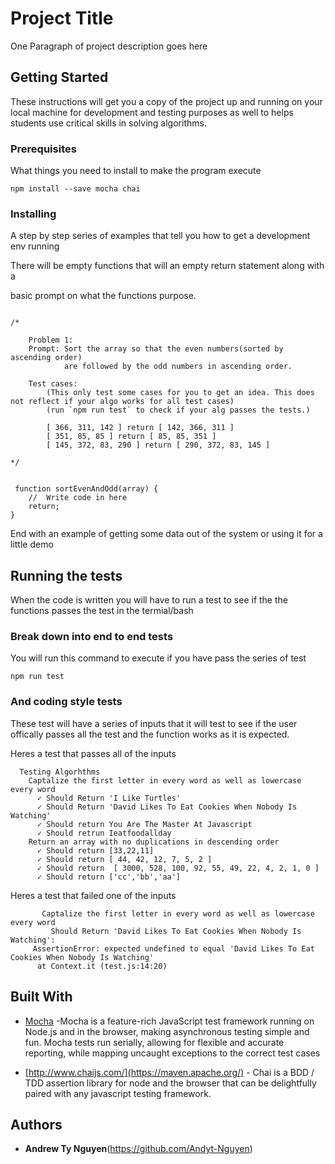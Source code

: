 # Project Title

One Paragraph of project description goes here

## Getting Started

These instructions will get you a copy of the project up and running on your local machine for development and testing purposes
as well to helps students use critical skills in solving algorithms.

### Prerequisites

What things you need to install to make the program execute

```
npm install --save mocha chai
```

### Installing

A step by step series of examples that tell you how to get a development env running

There will be empty functions that will an empty return statement along with a 

basic prompt on what the functions purpose.

```

/* 

    Problem 1:
    Prompt: Sort the array so that the even numbers(sorted by ascending order)
            are followed by the odd numbers in ascending order.
        
    Test cases: 
        (This only test some cases for you to get an idea. This does not reflect if your algo works for all test cases)
        (run `npm run test` to check if your alg passes the tests.)

        [ 366, 311, 142 ] return [ 142, 366, 311 ]
        [ 351, 85, 85 ] return [ 85, 85, 351 ]
        [ 145, 372, 83, 290 ] return [ 290, 372, 83, 145 ]

*/


 function sortEvenAndOdd(array) {
    //  Write code in here
    return;
} 

```

End with an example of getting some data out of the system or using it for a little demo

## Running the tests

When the code is written you will have to run a test to see if the the functions passes the test in the termial/bash

### Break down into end to end tests

You will run this command to execute if you have pass the series of test

```
npm run test
```

### And coding style tests

These test will have a series of inputs that it will test to see if the user offically
passes all the test and the function works as it is expected.

Heres a test that passes all of the inputs
```
  Testing Algorhthms
    Captalize the first letter in every word as well as lowercase every word
      ✓ Should Return 'I Like Turtles'
      ✓ Should Return 'David Likes To Eat Cookies When Nobody Is Watching'
      ✓ Should return You Are The Master At Javascript
      ✓ Should retrun Ieatfoodallday
    Return an array with no duplications in descending order
      ✓ Should return [33,22,11]
      ✓ Should return [ 44, 42, 12, 7, 5, 2 ]
      ✓ Should return  [ 3000, 528, 100, 92, 55, 49, 22, 4, 2, 1, 0 ]
      ✓ Should return ['cc','bb','aa']
```

Heres a test that failed one of the inputs
```
       Captalize the first letter in every word as well as lowercase every word
         Should Return 'David Likes To Eat Cookies When Nobody Is Watching':
     AssertionError: expected undefined to equal 'David Likes To Eat Cookies When Nobody Is Watching'
      at Context.it (test.js:14:20)

```

## Built With

* [Mocha](https://mochajs.org/) -Mocha is a feature-rich JavaScript test framework running on Node.js and in the browser, making asynchronous testing simple and fun. Mocha tests run serially, allowing for flexible and accurate reporting, while mapping uncaught exceptions to the correct test cases 

* [http://www.chaijs.com/](https://maven.apache.org/) - Chai is a BDD / TDD assertion library for node and the browser that can be delightfully paired with any javascript testing framework.

## Authors

* **Andrew Ty Nguyen**(https://github.com/Andyt-Nguyen)


